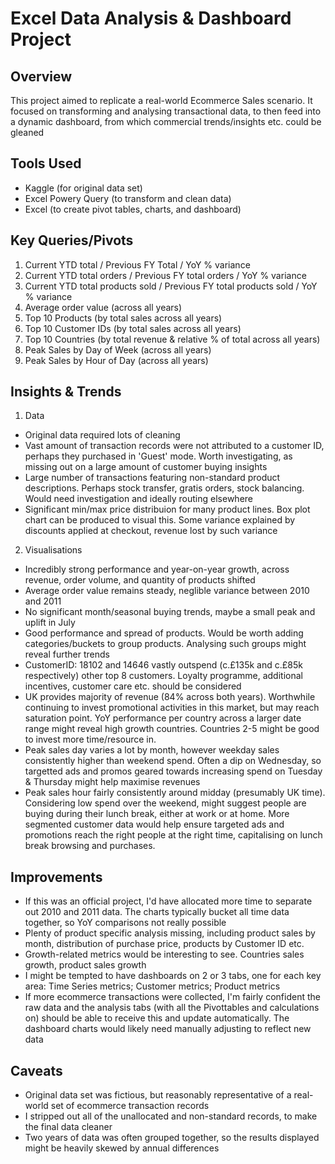 # Excel Data Analysis & Dashboard Project

## Overview
This project aimed to replicate a real-world Ecommerce Sales scenario. It focused on transforming and analysing transactional data, to then feed into a dynamic dashboard, from which commercial trends/insights etc. could be gleaned

## Tools Used
- Kaggle (for original data set)
- Excel Powery Query (to transform and clean data)
- Excel (to create pivot tables, charts, and dashboard)

## Key Queries/Pivots
1. Current YTD total / Previous FY Total / YoY % variance
2. Current YTD total orders / Previous FY total orders / YoY % variance
3. Current YTD total products sold / Previous FY total products sold / YoY % variance
4. Average order value (across all years)
5. Top 10 Products (by total sales across all years)
6. Top 10 Customer IDs (by total sales across all years)
7. Top 10 Countries (by total revenue & relative % of total across all years)
8. Peak Sales by Day of Week (across all years)
9. Peak Sales by Hour of Day (across all years)

## Insights & Trends
1. Data
- Original data required lots of cleaning
- Vast amount of transaction records were not attributed to a customer ID, perhaps they purchased in 'Guest' mode. Worth investigating, as missing out on a large amount of customer buying insights
- Large number of transactions featuring non-standard product descriptions. Perhaps stock transfer, gratis orders, stock balancing. Would need investigation and ideally routing elsewhere
- Significant min/max price distribuion for many product lines. Box plot chart can be produced to visual this. Some variance explained by discounts applied at checkout, revenue lost by such variance
2. Visualisations
- Incredibly strong performance and year-on-year growth, across revenue, order volume, and quantity of products shifted
- Average order value remains steady, neglible variance between 2010 and 2011
- No significant month/seasonal buying trends, maybe a small peak and uplift in July
- Good performance and spread of products. Would be worth adding categories/buckets to group products. Analysing such groups might reveal further trends
- CustomerID: 18102 and 14646 vastly outspend (c.£135k and c.£85k respectively) other top 8 customers. Loyalty programme, additional incentives, customer care etc. should be considered
- UK provides majority of revenue (84% across both years). Worthwhile continuing to invest promotional activities in this market, but may reach saturation point. YoY performance per country across a larger date range might reveal high growth countries. Countries 2-5 might be good to invest more time/resource in.
- Peak sales day varies a lot by month, however weekday sales consistently higher than weekend spend. Often a dip on Wednesday, so targetted ads and promos geared towards increasing spend on Tuesday & Thursday might help maximise revenues
- Peak sales hour fairly consistently around midday (presumably UK time). Considering low spend over the weekend, might suggest people are buying during their lunch break, either at work or at home. More segmented customer data would help ensure targeted ads and promotions reach the right people at the right time, capitalising on lunch break browsing and purchases.

## Improvements
- If this was an official project, I'd have allocated more time to separate out 2010 and 2011 data. The charts typically bucket all time data together, so YoY comparisons not really possible
- Plenty of product specific analysis missing, including product sales by month, distribution of purchase price, products by Customer ID etc.
- Growth-related metrics would be interesting to see. Countries sales growth, product sales growth
- I might be tempted to have dashboards on 2 or 3 tabs, one for each key area: Time Series metrics; Customer metrics; Product metrics
- If more ecommerce transactions were collected, I'm fairly confident the raw data and the analysis tabs (with all the Pivottables and calculations on) should be able to receive this and update automatically. The dashboard charts would likely need manually adjusting to reflect new data

## Caveats
- Original data set was fictious, but reasonably representative of a real-world set of ecommerce transaction records
- I stripped out all of the unallocated and non-standard records, to make the final data cleaner
- Two years of data was often grouped together, so the results displayed might be heavily skewed by annual differences
